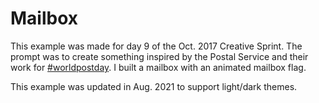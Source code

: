 # Mailbox

This example was made for day 9 of the Oct. 2017 Creative Sprint. The prompt was to create something inspired by the Postal Service and their work for [#worldpostday](https://www.instagram.com/explore/tags/worldpostday/). I built a mailbox with an animated mailbox flag.

This example was updated in Aug. 2021 to support light/dark themes.